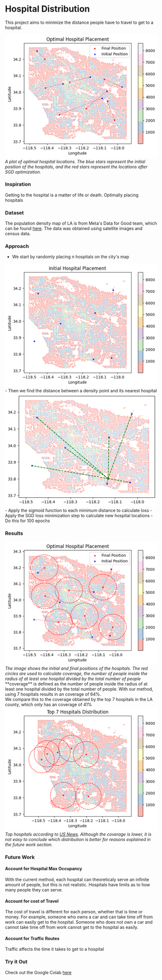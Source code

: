 <h1>Hospital Distribution</h1>

This project aims to minimize the distance people have to travel to get to a hospital.

<img src='images/hospital_placement.png'>
<em>A plot of optimal hospital locations. The blue stars represent the initial position of the hospitals, and the red stars represent the locations after SGD optimization.</em>

### Inspiration
Getting to the hospital is a matter of life or death. Optimally placing hospitals 

### Dataset
The population density map of LA is from Meta's Data for Good team, which can be found [here](https://dataforgood.facebook.com/dfg/tools/high-resolution-population-density-maps). The data was obtained using satellite images and census data. 

### Approach
- We start by randomly placing n hospitals on the city's map
<img src='images/init_hospital_placement.png'>
- Then we find the distance between a density point and its nearest hospital
<img src='images/min_distance_hospital.png'>
- Apply the sigmoid function to each minimum distance to calculate loss
- Apply the SGD loss minimization step to calculate new hospital locations
- Do this for 100 epochs

### Results
<img src='images/final_hospital_placement.png'>
<em>The image shows the initial and final positions of the hospitals. The red circles are used to calculate coverage, the number of people inside the radius of at least one hospital divided by the total number of people</em>
<br />
**coverage** is defined as the number of people inside the radius of at least one hospital divided by the total number of people. With our method, using 7 hospitals results in an coverage of 64%. 
<br />
We compare this to the coverage obtained by the top 7 hospitals in the LA county, which only has an coverage of 41%
<img src='images/top_hospitals_placement.png'>
<em>Top hospitals according to <a href=https://health.usnews.com/best-hospitals/area/los-angeles-ca>US News</a>. Although the coverage is lower, it is not easy to conclude which distribution is better for reasons explained in the future work section.</em>
<br />


### Future Work
#### Account for Hospital Max Occupancy
With the current method, each hospital can theoreticaly serve an infinite amount of people, but this is not realistic. Hospitals have limits as to how many people they can serve.
#### Account for cost of Travel
The cost of travel is different for each person, whether that is time or money. For example, someone who owns a car and can take time off from work can easily get to the hospital. Someone who does not own a car and cannot take time off from work cannot get to the hospital as easily. 
#### Account for Traffic Routes
Traffic affects the time it takes to get to a hospital

### Try it Out
Check out the Google Colab [here](https://colab.research.google.com/drive/1NaczA0OB5WlobMhQ0ZK-92yGP_6CpvaW#scrollTo=FDhwSLKhV1BS)
